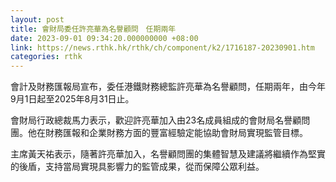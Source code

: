 ```yaml
---
layout: post
title: 會財局委任許亮華為名譽顧問　任期兩年
date: 2023-09-01 09:34:20.000000000 +08:00
link: https://news.rthk.hk/rthk/ch/component/k2/1716187-20230901.htm
categories: rthk
---
```


會計及財務匯報局宣布，委任港鐵財務總監許亮華為名譽顧問，任期兩年，由今年9月1日起至2025年8月31日止。

會財局行政總裁馬力表示，歡迎許亮華加入由23名成員組成的會財局名譽顧問團。他在財務匯報和企業財務方面的豐富經驗定能協助會財局實現監管目標。

主席黃天祐表示，隨著許亮華加入，名譽顧問團的集體智慧及建議將繼續作為堅實的後盾，支持當局實現具影響力的監管成果，從而保障公眾利益。
